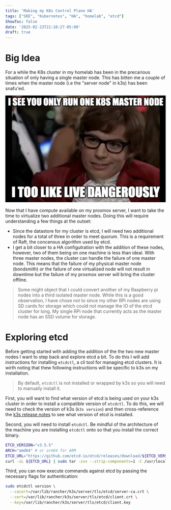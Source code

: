 ```yaml
---
title: 'Making my K8s Control Plane HA'
tags: ["SRE", "Kubernetes", "HA", "homelab", "etcd"]
ShowToc: false
date: '2025-02-23T21:10:27-05:00'
draft: true
---
```


# Big Idea

For a while the K8s cluster in my homelab has been in the precarious situation of only having a single master node. This has bitten me a couple of times when the master node (i.e the "server node" in k3s) has been snafu'ed.

![meme](./images/meme.png)

Now that I have compute available on my proxmox server, I want to take the time to virtualize two additional master nodes. Doing this will require understanding a few things at the outset:
- Since the datastore for my cluster is etcd, I will need two additional nodes for a total of three in order to meet quorum. This is a requirement of Raft, the concensus algorithm used by etcd.
- I get a bit closer to a HA configutration with the addition of these nodes, however, two of them being on one machine is less than ideal. With three master nodes, the cluster can handle the failure of one master node. This means that the failure of my physical master node (bondsmith) or the failure of one virtualized node will not result in downtime but the failure of my proxmox server will bring the cluster offline.

> Some might object that I could convert another of my Raspberry pi nodes into a third isolated master node. While this is a good observation, I have chose not to since my other RPi nodes are using SD cards for storage which could not manage the IO of the etcd cluster for long. My single RPi node that currently acts as the master node has an SSD volume for storage.

# Exploring etcd

Before getting started with adding the addition of the the two new master nodes I want to step back and explore etcd a bit. To do this I will add instructions for installing `etcdctl`, a cli tool for managing etcd clusters. It is wirth noting that thew following instructions will be specific to k3s on my installation.

> By default, `etcdctl` is not installed or wrapped by k3s so you will need to manually install it.

First, you will want to find what version of etcd is being used on your k3s cluster in order to install a compatible version of `etcdctl`. To do this, we will need to check the version of k3s (`k3s version`) and then cross-reference the [k3s release notes](https://docs.k3s.io/release-notes/v1.32.X) to see what version of etcd is installed.

Second, you will need to install `etcdctl`. Be mindful of the architecture of the machine you are installing `etcdctl` onto so that you install the correct binary.
```bash
ETCD_VERSION="v3.5.5"
ARCH="amd64" # or arm64 for ARM 
ETCD_URL="https://github.com/etcd-io/etcd/releases/download/${ETCD_VERSION}/etcd-${ETCD_VERSION}-linux-${ARCH}.tar.gz"
curl -sL ${ETCD_URL} | sudo tar -zxv --strip-components=1 -C /usr/local/bin
```

Third, you can now execute commands against etcd by passing the necessary flags for authentication:
```bash
sudo etcdctl version \
  --cacert=/var/lib/rancher/k3s/server/tls/etcd/server-ca.crt \
  --cert=/var/lib/rancher/k3s/server/tls/etcd/client.crt \
  --key=/var/lib/rancher/k3s/server/tls/etcd/client.key
```

